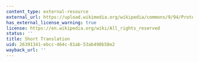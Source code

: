 ```yaml
---
content_type: external-resource
external_url: https://upload.wikimedia.org/wikipedia/commons/9/94/Protein_translation.gif
has_external_license_warning: true
license: https://en.wikipedia.org/wiki/All_rights_reserved
status: ''
title: Short Translation
uid: 26391341-ebcc-464c-81ab-53ab490b58e2
wayback_url: ''
---
```

